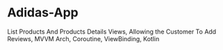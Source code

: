 # Adidas-App
List Products And Products Details Views, Allowing the Customer To Add Reviews, MVVM Arch, Coroutine, ViewBinding, Kotlin
